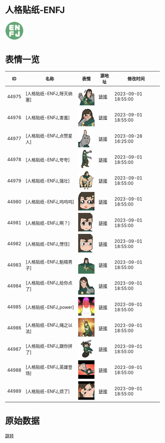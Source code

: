 # 人格贴纸-ENFJ

<img src="./cover.png" height="60" alt="cover" />

# 表情一览

|ID|名称|表情|源地址|修改时间|
|----|----|----|----|----|
|44975|[人格贴纸-ENFJ_呀灭纳塞]|<img src="./pic/044975_%5B人格贴纸-ENFJ_呀灭纳塞%5D.png" height="60" alt="呀灭纳塞"/>|[链接](https://i0.hdslb.com/bfs/garb/83d775b8f9b212ea23cfe362085a057ae19e6e83.png)|2023-09-01 18:55:00|
|44976|[人格贴纸-ENFJ_害羞]|<img src="./pic/044976_%5B人格贴纸-ENFJ_害羞%5D.png" height="60" alt="害羞"/>|[链接](https://i0.hdslb.com/bfs/garb/3700c703d2090cb7832cfa13f2b4c9ccaf6760af.png)|2023-09-01 18:55:00|
|44977|[人格贴纸-ENFJ_点赞星人]|<img src="./pic/044977_%5B人格贴纸-ENFJ_点赞星人%5D.png" height="60" alt="点赞星人"/>|[链接](https://i0.hdslb.com/bfs/garb/208d6fffc6545bfb03b4bdaf536091b40313012f.png)|2023-09-28 16:25:00|
|44978|[人格贴纸-ENFJ_夸夸]|<img src="./pic/044978_%5B人格贴纸-ENFJ_夸夸%5D.png" height="60" alt="夸夸"/>|[链接](https://i0.hdslb.com/bfs/garb/07641a550628d5973af9c707c49f033b685991e3.png)|2023-09-01 18:55:00|
|44979|[人格贴纸-ENFJ_强壮]|<img src="./pic/044979_%5B人格贴纸-ENFJ_强壮%5D.png" height="60" alt="强壮"/>|[链接](https://i0.hdslb.com/bfs/garb/0802bf1af702cf5ee97b50e86d8b8e918def0eba.png)|2023-09-01 18:55:00|
|44980|[人格贴纸-ENFJ_呜呜呜]|<img src="./pic/044980_%5B人格贴纸-ENFJ_呜呜呜%5D.png" height="60" alt="呜呜呜"/>|[链接](https://i0.hdslb.com/bfs/garb/7ea0495e22f6d62931a49b57052b9f69f9c17120.png)|2023-09-01 18:55:00|
|44981|[人格贴纸-ENFJ_啊？]|<img src="./pic/044981_%5B人格贴纸-ENFJ_啊？%5D.png" height="60" alt="啊？"/>|[链接](https://i0.hdslb.com/bfs/garb/98482345416026ce24a0c1d6b9cb1e4f682f2981.png)|2023-09-01 18:55:00|
|44982|[人格贴纸-ENFJ_愣住]|<img src="./pic/044982_%5B人格贴纸-ENFJ_愣住%5D.png" height="60" alt="愣住"/>|[链接](https://i0.hdslb.com/bfs/garb/2082c20542f9aed2a7ace7d6aa03a44fd4afead1.png)|2023-09-01 18:55:00|
|44983|[人格贴纸-ENFJ_魁梧男子]|<img src="./pic/044983_%5B人格贴纸-ENFJ_魁梧男子%5D.png" height="60" alt="魁梧男子"/>|[链接](https://i0.hdslb.com/bfs/garb/565e68ae2ff20db8616d74bad26029a0934de622.png)|2023-09-01 18:55:00|
|44984|[人格贴纸-ENFJ_给你点了]|<img src="./pic/044984_%5B人格贴纸-ENFJ_给你点了%5D.png" height="60" alt="给你点了"/>|[链接](https://i0.hdslb.com/bfs/garb/835740bbab2cbbdf86adb4d2f3071871d5702a0d.png)|2023-09-01 18:55:00|
|44985|[人格贴纸-ENFJ_power]|<img src="./pic/044985_%5B人格贴纸-ENFJ_power%5D.png" height="60" alt="power"/>|[链接](https://i0.hdslb.com/bfs/garb/e8e1c06d346d73139d297f660cdbb162a36c18e3.png)|2023-09-01 18:55:00|
|44986|[人格贴纸-ENFJ_绳之以法]|<img src="./pic/044986_%5B人格贴纸-ENFJ_绳之以法%5D.png" height="60" alt="绳之以法"/>|[链接](https://i0.hdslb.com/bfs/garb/9006175433fee2ea416937d7b4c8dcc1407a1766.png)|2023-09-01 18:55:00|
|44987|[人格贴纸-ENFJ_跟你拼了]|<img src="./pic/044987_%5B人格贴纸-ENFJ_跟你拼了%5D.png" height="60" alt="跟你拼了"/>|[链接](https://i0.hdslb.com/bfs/garb/591d77e9aef4add4d74c66530c9dd7caf9d29662.png)|2023-09-01 18:55:00|
|44988|[人格贴纸-ENFJ_英雄登场]|<img src="./pic/044988_%5B人格贴纸-ENFJ_英雄登场%5D.png" height="60" alt="英雄登场"/>|[链接](https://i0.hdslb.com/bfs/garb/bac6606471a50ce7d3e35f4f8ca7bd9b3989f7f2.png)|2023-09-01 18:55:00|
|44989|[人格贴纸-ENFJ_烦了]|<img src="./pic/044989_%5B人格贴纸-ENFJ_烦了%5D.png" height="60" alt="烦了"/>|[链接](https://i0.hdslb.com/bfs/garb/94774e50db5a0e5dc0be4cb2396f988705cf8fcd.png)|2023-09-01 18:55:00|

# 原始数据

[跳转](./raw.json)

